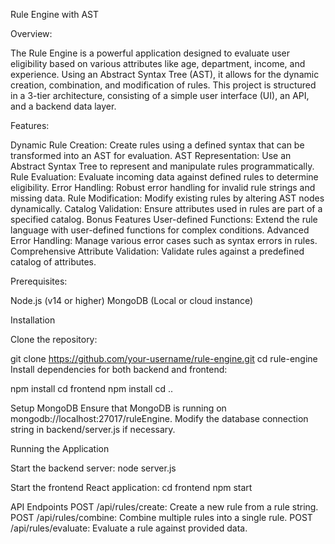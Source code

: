 Rule Engine with AST

Overview: 

The Rule Engine is a powerful application designed to evaluate user eligibility based on various attributes like age, department, income, and experience. Using an Abstract Syntax Tree (AST), it allows for the dynamic creation, combination, and modification of rules. This project is structured in a 3-tier architecture, consisting of a simple user interface (UI), an API, and a backend data layer.

Features:

Dynamic Rule Creation: Create rules using a defined syntax that can be transformed into an AST for evaluation.
AST Representation: Use an Abstract Syntax Tree to represent and manipulate rules programmatically.
Rule Evaluation: Evaluate incoming data against defined rules to determine eligibility.
Error Handling: Robust error handling for invalid rule strings and missing data.
Rule Modification: Modify existing rules by altering AST nodes dynamically.
Catalog Validation: Ensure attributes used in rules are part of a specified catalog.
Bonus Features
User-defined Functions: Extend the rule language with user-defined functions for complex conditions.
Advanced Error Handling: Manage various error cases such as syntax errors in rules.
Comprehensive Attribute Validation: Validate rules against a predefined catalog of attributes.

Prerequisites:

Node.js (v14 or higher)
MongoDB (Local or cloud instance)

Installation

Clone the repository:

git clone https://github.com/your-username/rule-engine.git
cd rule-engine
Install dependencies for both backend and frontend:


npm install
cd frontend
npm install
cd ..

Setup MongoDB
Ensure that MongoDB is running on mongodb://localhost:27017/ruleEngine. Modify the database connection string in backend/server.js if necessary.

Running the Application

Start the backend server: 
node server.js

Start the frontend React application:
cd frontend
npm start

API Endpoints
POST /api/rules/create: Create a new rule from a rule string.
POST /api/rules/combine: Combine multiple rules into a single rule.
POST /api/rules/evaluate: Evaluate a rule against provided data.
